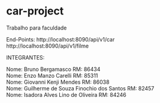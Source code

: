 # car-project
Trabalho para faculdade

End-Points:
http://localhost:8090/api/v1/car
http://localhost:8090/api/v1/filme


INTEGRANTES:


Nome: Bruno Bergamasco RM: 86434 
<br>
Nome: Enzo Manzo Carelli RM: 85311 
<br>
Nome: Giovanni Kenji Mendes RM: 86038 
<br>
Nome: Guilherme de Souza Finochio dos Santos RM: 82457 
<br>
Nome: Isadora Alves Lino de Oliveira RM: 84246
